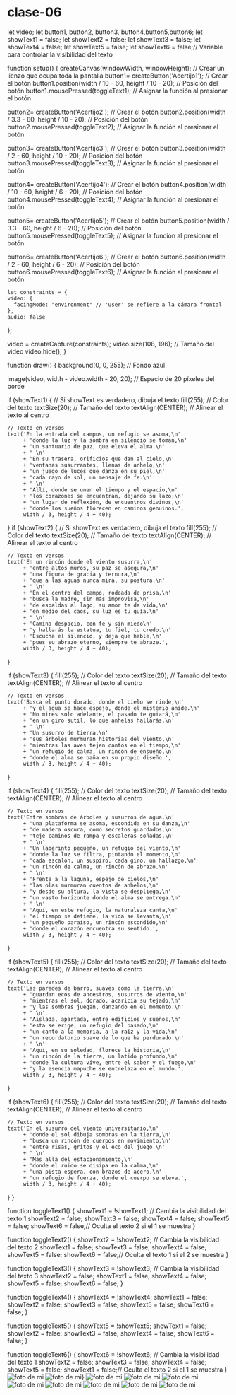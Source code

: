 # clase-06
let video;
let button1, button2, button3, button4,button5,button6;
let showText1 = false;
let showText2 = false;
let showText3 = false;
let showText4 = false;
let showText5 = false;
let showText6 = false;// Variable para controlar la visibilidad del texto

function setup() {
  createCanvas(windowWidth, windowHeight); // Crear un lienzo que ocupa toda la pantalla
  button1= createButton('Acertijo1'); // Crear el botón
  button1.position(width / 10 - 60, height / 10 - 20); // Posición del botón
  button1.mousePressed(toggleText1); // Asignar la función al presionar el botón
  
  button2= createButton('Acertijo2'); // Crear el botón
  button2.position(width / 3.3 - 60, height / 10 - 20); // Posición del botón
  button2.mousePressed(toggleText2); // Asignar la función al presionar el botón
  
  button3= createButton('Acertijo3'); // Crear el botón
  button3.position(width / 2 - 60, height / 10 - 20); // Posición del botón
  button3.mousePressed(toggleText3); // Asignar la función al presionar el botón
  
  button4= createButton('Acertijo4'); // Crear el botón
  button4.position(width / 10 - 60, height / 6 - 20); // Posición del botón
  button4.mousePressed(toggleText4); // Asignar la función al presionar el botón
  
  button5= createButton('Acertijo5'); // Crear el botón
  button5.position(width / 3.3 - 60, height / 6 - 20); // Posición del botón
  button5.mousePressed(toggleText5); // Asignar la función al presionar el botón
  
  button6= createButton('Acertijo6'); // Crear el botón
  button6.position(width / 2 - 60, height / 6 - 20); // Posición del botón
  button6.mousePressed(toggleText6); // Asignar la función al presionar el botón
  
    let constraints = {
    video: {
      facingMode: "environment" // 'user' se refiere a la cámara frontal
    },
    audio: false
  };
  
  video = createCapture(constraints);
  video.size(108, 196); // Tamaño del video
  video.hide();
}

function draw() {
  background(0, 0, 255); // Fondo azul
  
   image(video, width - video.width - 20, 20); // Espacio de 20 píxeles del borde
  
  if (showText1) { // Si showText es verdadero, dibuja el texto
    fill(255); // Color del texto
    textSize(20); // Tamaño del texto
    textAlign(CENTER); // Alinear el texto al centro

    // Texto en versos
    text('En la entrada del campus, un refugio se asoma,\n'
         + 'donde la luz y la sombra en silencio se toman,\n'
         + 'un santuario de paz, que eleva el alma.\n'
         + ' \n'
         + 'En su trasera, orificios que dan al cielo,\n'
         + 'ventanas susurrantes, llenas de anhelo,\n'
         + 'un juego de luces que danza en su piel,\n'
         + 'cada rayo de sol, un mensaje de fe.\n'
         + ' \n'
         + 'Allí, donde se unen el tiempo y el espacio,\n'
         + 'los corazones se encuentran, dejando su lazo,\n'
         + 'un lugar de reflexión, de encuentros divinos,\n'
         + 'donde los sueños florecen en caminos genuinos.', 
         width / 3, height / 4 + 40);
 }
   if (showText2) { // Si showText es verdadero, dibuja el texto
    fill(255); // Color del texto
    textSize(20); // Tamaño del texto
    textAlign(CENTER); // Alinear el texto al centro

    // Texto en versos
    text('En un rincón donde el viento susurra,\n'
         + 'entre altos muros, su paz se asegura,\n'
         + 'una figura de gracia y ternura,\n'
         + 'que a las aguas nunca mira, su postura.\n'
         + ' \n'
         + 'En el centro del campo, rodeada de prisa,\n'
         + 'busca la madre, sin más improvisa,\n'
         + 'de espaldas al lago, su amor te da vida,\n'
         + 'en medio del caos, su luz es tu guía.\n'
         + ' \n'
         + 'Camina despacio, con fe y sin miedo\n'
         + 'y hallarás la estatua, tu fiel, tu credo.\n'
         + 'Escucha el silencio, y deja que hable,\n'
         + 'pues su abrazo eterno, siempre te abraze.', 
         width / 3, height / 4 + 40);
 }
  
   if (showText3) { 
    fill(255); // Color del texto
    textSize(20); // Tamaño del texto
    textAlign(CENTER); // Alinear el texto al centro

    // Texto en versos
    text('Busca el punto dorado, donde el cielo se rinde,\n'
         + 'y el agua se hace espejo, donde el misterio anide.\n'
         + 'No mires solo adelante, el pasado te guiará,\n'
         + 'en un giro sutil, lo que anhelas hallarás.\n'
         + ' \n'
         + 'Un susurro de tierra,\n'
         + 'sus árboles murmuran historias del viento,\n'
         + 'mientras las aves tejen cantos en el tiempo,\n'
         + 'un refugio de calma, un rincón de ensueño,\n'
         + 'donde el alma se baña en su propio diseño.', 
         width / 3, height / 4 + 40);
 }
  
   if (showText4) { 
    fill(255); // Color del texto
    textSize(20); // Tamaño del texto
    textAlign(CENTER); // Alinear el texto al centro

    // Texto en versos
    text('Entre sombras de árboles y susurros de agua,\n'
         + 'una plataforma se asoma, escondida en su danza,\n'
         + 'de madera oscura, como secretos guardados,\n'
         + 'teje caminos de rampa y escaleras soñadas.\n'
         + ' \n'
         + 'Un laberinto pequeño, un refugio del viento,\n'
         + 'donde la luz se filtra, pintando el momento,\n'
         + 'cada escalón, un suspiro, cada giro, un hallazgo,\n'
         + 'un rincón de calma, un rincón de abrazo.\n'
         + ' \n'
         + 'Frente a la laguna, espejo de cielos,\n'
         + 'las olas murmuran cuentos de anhelos,\n'
         + 'y desde su altura, la vista se despliega,\n'
         + 'un vasto horizonte donde el alma se entrega.\n'
         + ' \n'
         + 'Aquí, en este refugio, la naturaleza canta,\n'
         + 'el tiempo se detiene, la vida se levanta,\n'
         + 'un pequeño paraíso, un rincón escondido,\n'
         + 'donde el corazón encuentra su sentido.', 
         width / 3, height / 4 + 40);
 }
  
  if (showText5) { 
    fill(255); // Color del texto
    textSize(20); // Tamaño del texto
    textAlign(CENTER); // Alinear el texto al centro

    // Texto en versos
    text('Las paredes de barro, suaves como la tierra,\n'
         + 'guardan ecos de ancestros, susurros de viento,\n'
         + 'mientras el sol, dorado, acaricia su tejado,\n'
         + 'y las sombras juegan, danzando en el momento.\n'
         + ' \n'
         + 'Aislada, apartada, entre edificios y sueños,\n'
         + 'esta se erige, un refugio del pasado,\n'
         + 'un canto a la memoria, a la raíz y la vida,\n'
         + 'un recordatorio suave de lo que ha perdurado.\n'
         + ' \n'
         + 'Aquí, en su soledad, florece la historia,\n'
         + 'un rincón de la tierra, un latido profundo,\n'
         + 'donde la cultura vive, entre el saber y el fuego,\n'
         + 'y la esencia mapuche se entrelaza en el mundo.',
         width / 3, height / 4 + 40);
 }
  
  if (showText6) { 
    fill(255); // Color del texto
    textSize(20); // Tamaño del texto
    textAlign(CENTER); // Alinear el texto al centro

    // Texto en versos
    text('En el susurro del viento universitario,\n'
         + 'donde el sol dibuja sombras en la tierra,\n'
         + 'busca un rincón de cuerpos en movimiento,\n'
         + 'entre risas, gritos y el eco del juego.\n'
         + ' \n'
         + 'Más allá del estacionamiento,\n'
         + 'donde el ruido se disipa en la calma,\n'
         + 'una pista espera, con brazos de acero,\n'
         + 'un refugio de fuerza, donde el cuerpo se eleva.',
         width / 3, height / 4 + 40);
 }
}  

  function toggleText1() {
  showText1 = !showText1; // Cambia la visibilidad del texto 1
  showText2 = false;
  showText3 = false;
  showText4 = false;
  showText5 = false;
  showText6 = false;// Oculta el texto 2 si el 1 se muestra
}

function toggleText2() {
  showText2 = !showText2; // Cambia la visibilidad del texto 2
  showText1 = false;
  showText3 = false;
  showText4 = false;
  showText5 = false;
  showText6 = false;// Oculta el texto 1 si el 2 se muestra
}

function toggleText3() {
  showText3 = !showText3; // Cambia la visibilidad del texto 3
  showText2 = false;
  showText1 = false;
  showText4 = false;
  showText5 = false;
  showText6 = false;
}
  
function toggleText4() {
  showText4 = !showText4;
  showText1 = false;
  showText2 = false;
  showText3 = false;
  showText5 = false;
  showText6 = false;
}  

function toggleText5() {
  showText5 = !showText5;
  showText1 = false;
  showText2 = false;
  showText3 = false;
  showText4 = false;
  showText6 = false;
}  

function toggleText6() {
  showText6 = !showText6; // Cambia la visibilidad del texto 1
  showText2 = false;
  showText3 = false;
  showText4 = false;
  showText5 = false;
  showText1 = false;// Oculta el texto 2 si el 1 se muestra
}
![foto de mi](./imaged41.png)
![foto de mi](./imaged42.png)}
![foto de mi](./imaged43.png)
![foto de mi](./imaged44.png)
![foto de mi](./imaged45.png)
![foto de mi](./imaged46.png)
![foto de mi](./imaged47.png)
![foto de mi](./imaged48.png)
![foto de mi](./imaged49.png)
![foto de mi](./imaged410.png)
